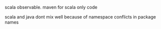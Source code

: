 scala observable. maven for scala only code

scala and java dont mix well because of namespace conflicts in package names

